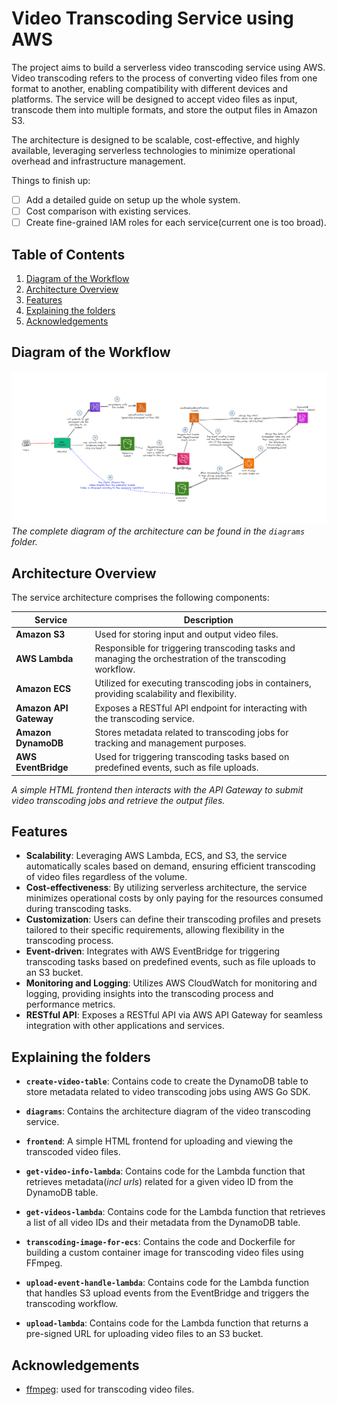 # Video Transcoding Service using AWS

The project aims to build a serverless video transcoding service using AWS. Video transcoding refers to the process of converting video files from one format to another, enabling compatibility with different devices and platforms. The service will be designed to accept video files as input, transcode them into multiple formats, and store the output files in Amazon S3. 

The architecture is designed to be scalable, cost-effective, and highly available, leveraging serverless technologies to minimize operational overhead and infrastructure management.

Things to finish up:

- [ ] Add a detailed guide on setup up the whole system.
- [ ] Cost comparison with existing services.
- [ ] Create fine-grained IAM roles for each service(current one is too broad).

## Table of Contents

1. [Diagram of the Workflow](#diagram-of-the-workflow)
2. [Architecture Overview](#architecture-overview)
3. [Features](#features)
4. [Explaining the folders](#explaining-the-folders)
5. [Acknowledgements](#acknowledgements)

## Diagram of the Workflow 

![Diagram of the Workflow](./diagrams/serverless.png)
*The complete diagram of the architecture can be found in the `diagrams` folder.*

## Architecture Overview
The service architecture comprises the following components:

| Service | Description |
| --- | --- |
| **Amazon S3** | Used for storing input and output video files. |
| **AWS Lambda**|Responsible for triggering transcoding tasks and managing the orchestration of the transcoding workflow. |
| **Amazon ECS**|Utilized for executing transcoding jobs in containers, providing scalability and flexibility. |
| **Amazon API Gateway**|Exposes a RESTful API endpoint for interacting with the transcoding service. |
| **Amazon DynamoDB**|Stores metadata related to transcoding jobs for tracking and management purposes. |
| **AWS EventBridge**|Used for triggering transcoding tasks based on predefined events, such as file uploads. |

*A simple HTML frontend then interacts with the API Gateway to submit video transcoding jobs and retrieve the output files.*

## Features
- **Scalability**: Leveraging AWS Lambda, ECS, and S3, the service automatically scales based on demand, ensuring efficient transcoding of video files regardless of the volume.
- **Cost-effectiveness**: By utilizing serverless architecture, the service minimizes operational costs by only paying for the resources consumed during transcoding tasks.
- **Customization**: Users can define their transcoding profiles and presets tailored to their specific requirements, allowing flexibility in the transcoding process.
- **Event-driven**: Integrates with AWS EventBridge for triggering transcoding tasks based on predefined events, such as file uploads to an S3 bucket.
- **Monitoring and Logging**: Utilizes AWS CloudWatch for monitoring and logging, providing insights into the transcoding process and performance metrics.
- **RESTful API**: Exposes a RESTful API via AWS API Gateway for seamless integration with other applications and services.

## Explaining the folders

- **`create-video-table`**: Contains code to create the DynamoDB table to store metadata related to video transcoding jobs using AWS Go SDK.

- **`diagrams`**: Contains the architecture diagram of the video transcoding service.

- **`frontend`**: A simple HTML frontend for uploading and viewing the transcoded video files.

- **`get-video-info-lambda`**: Contains code for the Lambda function that retrieves metadata(*incl urls*) related for a given video ID from the DynamoDB table.

- **`get-videos-lambda`**: Contains code for the Lambda function that retrieves a list of all video IDs and their metadata from the DynamoDB table.

- **`transcoding-image-for-ecs`**: Contains the code and Dockerfile for building a custom container image for transcoding video files using FFmpeg.

- **`upload-event-handle-lambda`**: Contains code for the Lambda function that handles S3 upload events from the EventBridge and triggers the transcoding workflow.

- **`upload-lambda`**: Contains code for the Lambda function that returns a pre-signed URL for uploading video files to an S3 bucket.


## Acknowledgements

- [ffmpeg](https://ffmpeg.org/): used for transcoding video files.
